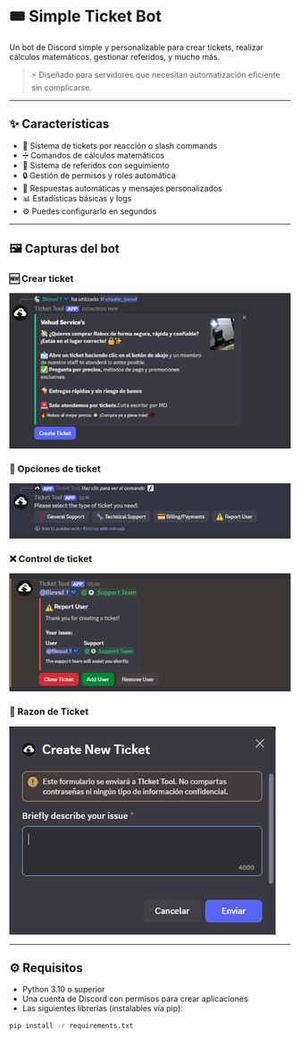 # 🎟️ Simple Ticket Bot

Un bot de Discord simple y personalizable para crear tickets, realizar cálculos matemáticos, gestionar referidos, y mucho más.

> ⚡ Diseñado para servidores que necesitan automatización eficiente sin complicarse.

---

## ✨ Características

- 🎫 Sistema de tickets por reacción o slash commands
- ➗ Comandos de cálculos matemáticos
- 👥 Sistema de referidos con seguimiento
- 🔒 Gestión de permisos y roles automática
- 💬 Respuestas automáticas y mensajes personalizados
- 📊 Estadísticas básicas y logs
- ⚙️ Puedes configurarlo en segundos

---


## 🖼️ Capturas del bot

### 🆕 Crear ticket
![Crear Ticket](https://github.com/VhubCash/Simple-Ticket-Bot/blob/main/Resources/panel.png?raw=true)

### 🎫 Opciones de ticket
![Ticket Creado](https://github.com/VhubCash/Simple-Ticket-Bot/blob/main/Resources/opciones.png?raw=true)

### ❌ Control de ticket
![Ticket Cerrado](https://github.com/VhubCash/Simple-Ticket-Bot/blob/main/Resources/admin_panel.png?raw=true)

### 👥 Razon de Ticket
![Sistema de Referidos](https://github.com/VhubCash/Simple-Ticket-Bot/blob/main/Resources/razon.png?raw=true)

---

## ⚙️ Requisitos

- Python 3.10 o superior
- Una cuenta de Discord con permisos para crear aplicaciones
- Las siguientes librerías (instalables vía pip):

```bash
pip install -r requirements.txt
